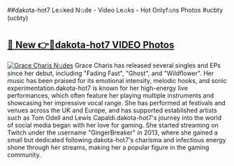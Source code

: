 ##dakota-hot7 Le𝚊ked N𝚞de - Video Le𝚊ks - Hot Onlyf𝚊ns Photos #ucbty (ucbty)

# <h2><a href="https://mediaupload.pro?title=dakota-hot7&ref=9FEB">🔗 New 👉🔴dakota-hot7 VIDEO Photos</a></h2>

[![Grace Charis N𝚞des](https://i.imgur.com/rIISA9y.gif)](https://mediaupload.pro?title=dakota-hot7&ref=9FEB)
Grace Charis has released several singles and EPs since her debut, including "Fading Fast", "Ghost", and "Wildflower". Her music has been praised for its emotional intensity, melodic hooks, and sonic experimentation.dakota-hot7 is known for her high-energy live performances, which often feature her playing multiple instruments and showcasing her impressive vocal range. She has performed at festivals and venues across the UK and Europe, and has supported established artists such as Tom Odell and Lewis Capaldi.dakota-hot7's journey into the world of social media began with her love for gaming. She started streaming on Twitch under the username "GingerBreaker" in 2013, where she gained a small but dedicated following.dakota-hot7's charisma and infectious energy shone through her streams, making her a popular figure in the gaming community.